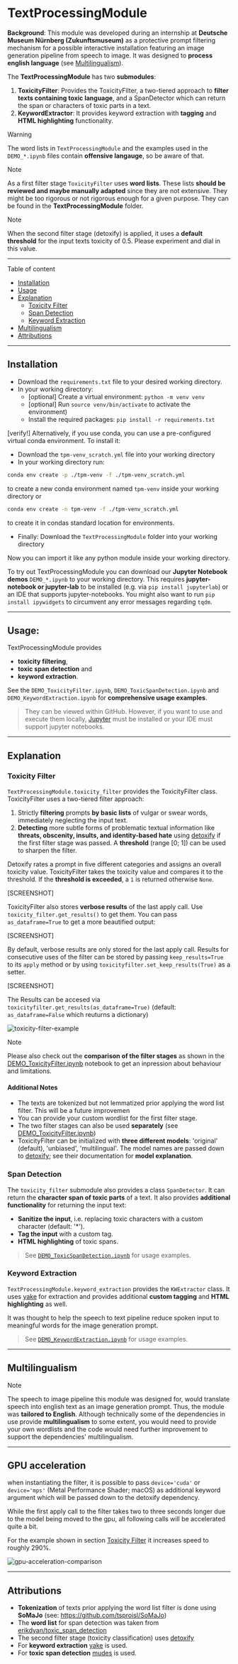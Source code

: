 # TextProcessingModule
**Background**: This module was developed during an internship at **Deutsche Museum Nürnberg (Zukunftsmuseum)** 
as a protective prompt filtering mechanism for a possible interactive installation featuring 
an image generation pipeline from speech to image. It was designed to **process english language** (see [Multilingualism](#multilingualism)).

The **TextProcessingModule** has two **submodules**:
1. **ToxicityFilter**: Provides the ToxicityFilter, a two-tiered approach to **filter texts containing toxic language**, and a SpanDetector which can return the span or characters of toxic parts in a text.
2. **KeywordExtractor**: It provides keyword extraction with **tagging** and **HTML highlighting** functionality.  

> [!WARNING]
> The word lists in `TextProcessingModule` and the examples used in the `DEMO_*.ipynb` files contain **offensive langauge**, so be aware of that.

> [!NOTE] 
> As a first filter stage `ToxicityFilter` uses **word lists**. These lists **should be reviewed and maybe manually adapted** since they are not extensive. They might be too rigorous or not rigorous enough for a given purpose.
> They can be found in the **TextProcessingModule** folder.

> [!NOTE]
> When the second filter stage (detoxify) is applied, it uses a **default threshold** for the input texts toxicity of 0.5.
> Please experiment and dial in this value.

---
Table of content
- [Installation](#installation)
- [Usage](#usage)
- [Explanation](#explanation)
    - [Toxicity Filter](#toxicity-filter)
    - [Span Detection](#span-detection)
    - [Keyword Extraction](#keyword-extraction)
- [Multilingualism](#multilingualism)
- [Attributions](#attributions)

---
## Installation
- Download the `requirements.txt` file to your desired working directory.
- In your working directory:
    - [optional] Create a virtual environment: `python -m venv venv`
    - [optional] Run `source venv/bin/activate` to activate the environment)
    - Install the required packages: `pip install -r requirements.txt`

[verify!] Alternatively, if you use conda, you can use a pre-configured virtual conda environment. To install it:
- Download the `tpm-venv_scratch.yml` file into your working directory
- In your working directory run:
```bash
conda env create -p ./tpm-venv -f ./tpm-venv_scratch.yml
```
to create a new conda environment named `tpm-venv` inside your working directory or

```bash
conda env create -n tpm-venv -f ./tpm-venv_scratch.yml
```

to create it in condas standard location for environments.


- Finally: Download the `TextProcessingModule` folder into your working directory

Now you can import it like any python module inside your working directory.

To try out TextProcessingModule you can download our **Jupyter Notebook demos** `DEMO_*.ipynb` to your working directory.
This requires **jupyter-notebook or jupyter-lab** to be installed (e.g. via `pip install jupyterlab`) or an IDE that supports jupyter-notebooks.
You might also want to run `pip install ipywidgets` to circumvent any error messages regarding `tqdm`. 

---



## Usage:
TextProcessingModule provides 
- **toxicity filtering**,
- **toxic span detection** and
- **keyword extraction**.

See the `DEMO_ToxicityFilter.ipynb`, `DEMO_ToxicSpanDetection.ipynb` and `DEMO_KeywordExtraction.ipynb` for **comprehensive usage examples**.
> They can be viewed within GitHub. However, if you want to use and execute them locally, [Jupyter](https://jupyter.org/install) must be installed or your IDE must support jupyter notebooks.
---

## Explanation
### Toxicity Filter
`TextProcessingModule.toxicity_filter` provides the ToxicityFilter class. ToxicityFilter uses a two-tiered filter approach:

1. Strictly **filtering** prompts **by basic lists** of vulgar or swear words, immediately neglecting the input text.
2. **Detecting** more subtle forms of problematic textual information like **threats, obscenity, insults, and identity-based hate** using [detoxify](https://github.com/unitaryai/detoxify) if the first filter stage was passed. A **threshold** (range [0; 1]) can be used to sharpen the filter.


Detoxify rates a prompt in five different categories and assigns an overall toxicity value. ToxicityFilter takes the toxicity value and compares it to the threshold. If the **threshold is exceeded**, a `1` is returned otherwise `None`.

[SCREENSHOT]


ToxicityFilter also stores **verbose results** of the last apply call. Use `toxicity_filter.get_results()` to get them. You can pass `as_dataframe=True` to get a more beautified output:

[SCREENSHOT]


By default, verbose results are only stored for the last apply call. Results for consecutive uses of the filter can be stored by passing `keep_results=True` to its `apply` method or by using `toxicityfilter.set_keep_results(True)` as a setter.

[SCREENSHOT]

The Results can be accesed via `toxicityfilter.get_results(as_dataframe=True)` (default: `as_dataframe=False` which reuturns a dictionary)

![toxicity-filter-example](screen_shots/toxicity_filter_example.png)

> [!NOTE]
> Please also check out the **comparison of the filter stages** as shown in the [DEMO_ToxicityFilter.ipynb](DEMO_ToxicityFilter.ipynb) notebook
> to get an inpression about behaviour and limitations.
>
> #### Additional Notes
> - The texts are tokenized but not lemmatized prior applying the word list filter. This will be a future improvemen
> - You can provide your custom wordlist for the first filter stage.
> - The two filter stages can also be used **separately** (see [DEMO_ToxicityFilter.ipynb](DEMO_ToxicityFilter.ipynb))
> - ToxicityFilter can be initialized with **three different models**: 'original' (default), 'unbiased', 'multilingual'. The model names are passed down to [detoxify](https://github.com/unitaryai/detoxify); see their documentation for **model explanation**. 


### Span Detection
The `toxicity_filter` submodule also provides a class `SpanDetector`.
It can return the **character span of toxic parts** of a text. 
It also provides **additional functionality** for returning the input text:
- **Sanitize the input**, i.e. replacing toxic characters with a custom character (default: '*').
- **Tag the input** with a custom tag.
- **HTML highlighting** of toxic spans.

> See [`DEMO_ToxicSpanDetection.ipynb`](DEMO_ToxicSpanDetection.ipynb) for usage examples.


### Keyword Extraction
`TextProcessingModule.keyword_extraction` provides the `KWExtractor` class.
It uses [yake](https://github.com/LIAAD/yake) for extraction and provides additional **custom tagging** and **HTML highlighting** as well.

It was thought to help the speech to text pipeline reduce spoken input to meaningful words for the image generation prompt.

> See [`DEMO_KeywordExtraction.ipynb`](DEMO_KeywordExtraction.ipynb) for usage examples.


---
## Multilingualism
> [!NOTE]
> The speech to image pipeline this module was designed for, would translate speech into english text as an image
> generation prompt. Thus, the module was **tailored to English**.
> Although technically some of the dependencies in use provide **multilingualism** to some extent, you would need
> to provide your own wordlists and the code would need further improvement to support the dependencies' multilingualism.

---
## GPU acceleration
when instantiating the filter, it is possible to pass `device='cuda'` or `device='mps'` (Metal Performance Shader; macOS) as additional keyword argument
which will be passed down to the detoxify dependency.

While the first apply call to the filter takes two to three seconds longer due to the model being moved to the gpu, all following calls will be
accelerated quite a bit.

For the example shown in section [Toxicity Filter](#toxicity-filter) it increases speed to roughly 290%.

![gpu-acceleration-comparison](screen_shots/gpu-acceleration-comparison.png)

---
## Attributions
- **Tokenization** of texts prior applying the word list filter is done using **SoMaJo** (see: https://github.com/tsproisl/SoMaJo)
- The **word list** for span detection was taken from [erikdyan/toxic_span_detection](https://github.com/erikdyan/toxic_span_detection/blob/981c7f2d7fba6625a7cb57678d80ef0341b3288b/data/wordlist.txt)
- The second filter stage (toxicity classification) uses [detoxify](https://github.com/unitaryai/detoxify)
- For **keyword extraction** [yake](https://github.com/LIAAD/yake) is used.
- For **toxic span detection** [mudes](https://pypi.org/project/mudes/) is used.
